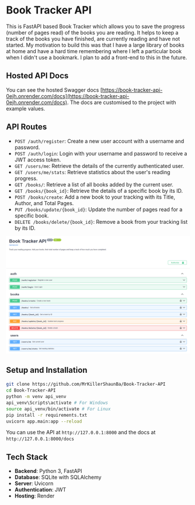 # Book Tracker API

This is FastAPI based Book Tracker which allows you to save the progress (number of pages read) of the books you are reading. It helps to keep a track of the books you have finished, are currently reading and have not started. My motivation to build this was that I have a large library of books at home and have a hard time remembering where I left a particular book when I didn't use a bookmark. I plan to add a front-end to this in the future.

## Hosted API Docs

You can see the hosted Swagger docs [https://book-tracker-api-0ejh.onrender.com/docs](https://book-tracker-api-0ejh.onrender.com/docs). The docs are customised to the project with example values.

## API Routes
* `POST /auth/register`: Create a new user account with a username and password.
* `POST /auth/login`: Login with your username and password to receive a JWT access token.
* `GET /users/me`: Retrieve the details of the currently authenticated user.
* `GET /users/me/stats`: Retrieve statistics about the user's reading progress.
* `GET /books/`: Retrieve a list of all books added by the current user.
* `GET /books/{book_id}`: Retrieve the details of a specific book by its ID.
* `POST /books/create`: Add a new book to your tracking with its Title, Author, and Total Pages.
* `PUT /books/update/{book_id}`: Update the number of pages read for a specific book.
* `DELETE /books/delete/{book_id}`: Remove a book from your tracking list by its ID.

![ss](/assets/ss.png)

## Setup and Installation

```bash
git clone https://github.com/MrKillerShaunBa/Book-Tracker-API
cd Book-Tracker-API
python -m venv api_venv
api_venv\Scripts\activate # For Windows
source api_venv/bin/activate # For Linux 
pip install -r requirements.txt
uvicorn app.main:app --reload
```
You can use the API at `http://127.0.0.1:8000` and the docs at `http://127.0.0.1:8000/docs`

## Tech Stack

* **Backend**: Python 3, FastAPI
* **Database**: SQLite with SQLAlchemy
* **Server**: Uvicorn
* **Authentication**: JWT
* **Hosting**: Render






